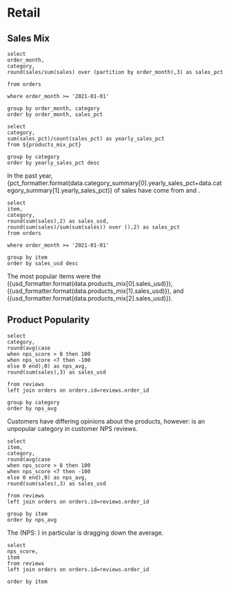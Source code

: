 # Retail

## Sales Mix

```products_mix_pct
select 
order_month,
category,
round(sales/sum(sales) over (partition by order_month),3) as sales_pct

from orders

where order_month >= '2021-01-01' 

group by order_month, category
order by order_month, sales_pct
```



```category_summary
select 
category,
sum(sales_pct)/count(sales_pct) as yearly_sales_pct
from ${products_mix_pct}

group by category
order by yearly_sales_pct desc
```


In the past year, {pct_formatter.format(data.category_summary[0].yearly_sales_pct+data.category_summary[1].yearly_sales_pct)} of sales have come from <Value data={data.category_summary} row=0/> and <Value data={data.category_summary} row=1/>.




<BarChart 
    data = {data.products_mix_pct}
    title = 'Category Mix, 2021'
    subtitle = '% of sales'
    y=sales_pct
    series=category
/>


```products_mix
select 
item,
category,
round(sum(sales),2) as sales_usd,
round(sum(sales)/sum(sum(sales)) over (),2) as sales_pct
from orders

where order_month >= '2021-01-01' 

group by item
order by sales_usd desc
```



The most popular items were the <Value data={data.products_mix} row=0/> ({usd_formatter.format(data.products_mix[0].sales_usd)}), <Value data={data.products_mix} row=1/> ({usd_formatter.format(data.products_mix[1].sales_usd)}), and <Value data={data.products_mix} row=2/> ({usd_formatter.format(data.products_mix[2].sales_usd)}).


<BarChart
    title='Sales by Product'
    subtitle='$, 2021' 
    data={data.products_mix}
    x=item
    y=sales_usd
    series=category
    swapXY=true
    sort=false
/>




## Product Popularity



```nps_by_category
select 
category, 
round(avg(case 
when nps_score > 8 then 100
when nps_score <7 then -100
else 0 end),0) as nps_avg,
round(sum(sales),3) as sales_usd

from reviews
left join orders on orders.id=reviews.order_id

group by category
order by nps_avg
```

Customers have differing opinions about the products, however: <Value data={data.nps_by_category}/> is an unpopular category in customer NPS reviews.


<ScatterPlot
    title='NPS by Category, 2019 - 2021'
    data={data.nps_by_category}
    x=nps_avg
    y=sales_usd
    yAxisTitle=true
    xAxisTitle='NPS Score'
    pointSize=20
    series=category
/>


```nps_by_product
select 
item, 
category, 
round(avg(case 
when nps_score > 8 then 100
when nps_score <7 then -100
else 0 end),0) as nps_avg,
round(sum(sales),3) as sales_usd

from reviews
left join orders on orders.id=reviews.order_id

group by item
order by nps_avg
```

The <Value data={data.nps_by_product}/> (NPS: <Value data={data.nps_by_product} column=nps_avg/>) in particular is dragging down the average.


<ScatterPlot
    title='NPS by Product, 2019 - 2021'
    data={data.nps_by_product}
    x=nps_avg
    y=sales_usd
    yAxisTitle=true
    xAxisTitle='NPS Score'
    pointSize=20
    series=item
/>

```all_reviews
select 
nps_score,
item
from reviews
left join orders on orders.id=reviews.order_id

order by item
```



<script>

var usd_formatter = new Intl.NumberFormat('en-US', {
  style: 'currency',
  currency: 'USD',

  // These options are needed to round to whole numbers if that's what you want.
  minimumFractionDigits: 0, // (this suffices for whole numbers, but will print 2500.10 as $2,500.1)
  maximumFractionDigits: 0, // (causes 2500.99 to be printed as $2,501)
});

var pct_formatter = new Intl.NumberFormat('en-US', {
  style: 'percent',
  // These options are needed to round to whole numbers if that's what you want.
  minimumFractionDigits: 0, // (this suffices for whole numbers, but will print 2500.10 as $2,500.1)
  maximumFractionDigits: 0, // (causes 2500.99 to be printed as $2,501)
});

</script>